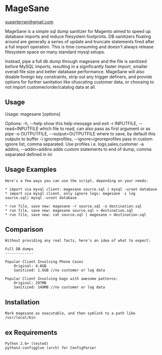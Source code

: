 MageSane
========
superterran@gmail.com

MageSane is a simple sql dump sanitizer for Magento aimed to speed up database imports and
reduce filesystem footprints. DB sanitizers floating around are generally a series of update and truncate
statements fired after a full import operation. This is time consuming and doesn't always release filesystem space
on many standard mysql setups.

Instead, pipe a full db dump through magesane and the file is sanitized before MySQL imports, resulting in a
significantly faster import, smaller overall file size and better database performance. MageSane will also disable
foreign key constraints, strip out any trigger definers, and provide options for further sanitation like ofuscating
customer data, or choosing to not import customer/order/catalog data at all.

Usage
-----

Usage: magesane [options]

Options:
  -h, --help            show this help message and exit
  -r INPUTFILE, --read=INPUTFILE
                        which file to read, can also pass as first argument or
                        as pipe
  -o OUTPUTFILE, --output=OUTPUTFILE
                        where to save, by default this outputs to buffer
  -i ignoreprofiles, --ignore=ignoreprofiles
                        pass in custom ignore list, comma separated. Use
                        profiles i.e. logs,sales,customer
  -a addins, --addin=addins
                        adds custom statements to end of dump, comma separated
                        defined in ini

Usage Examples
--------------

    Here's a few ways you can use the script, depending on your needs:

    * import via mysql client: magesane source.sql | mysql -uroot database
    * import via mysql client, only ignore logs: magesane -i log source.sql| mysql -uroot database

    * run file, save new: magesane -r source.sql -o destination.sql
    * run file, save new: magesane source.sql > destination.sql
    * run file, save new: cat source.sql | magesane > destination.sql

Comparison
----------

    Without providing any real facts, here's an idea of what to expect:

    Full DB dumps
    -------------

    Popular Client Involving Phone Cases
        Original: 4.8GB
        Sanitized: 1.6GB //no customer or log data

    Popular Client Involving bags with awesome patterns:
        Original: 297MB
        Sanitized: 149MB //no customer or log data

Installation
------------

    Mark magesane as executable, and then symlink to a path like /usr/local/bin
ex
Requirements
------------
    Python 2.6+ (tested)
    python2-configglue (arch) for ConfigParser
